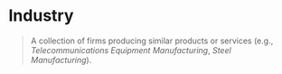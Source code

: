 # Industry

> A collection of firms producing similar products or services (e.g., *Telecommunications Equipment Manufacturing*, *Steel Manufacturing*).
